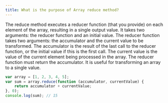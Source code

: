 ```yaml
---
title: What is the purpose of Array reduce method?
---
```


The reduce method executes a reducer function (that you provide) on each element of the array, resulting in a single output value. It takes two arguments: the reducer function and an initial value. The reducer function takes two arguments: the accumulator and the current value to be transformed. The accumulator is the result of the last call to the reducer function, or the initial value if this is the first call. The current value is the value of the current element being processed in the array. The reducer function must return the accumulator. It is useful for transforming an array to a single value.

```javascript
var array = [1, 2, 3, 4, 5];
var sum = array.reduce(function (accumulator, currentValue) {
	return accumulator + currentValue;
}, 0);
console.log(sum); // 15
```
